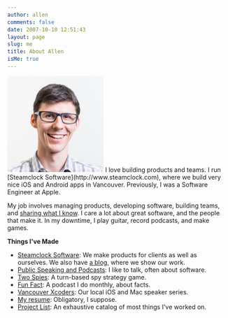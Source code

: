 ```yaml
---
author: allen
comments: false
date: 2007-10-10 12:51:43
layout: page
slug: me
title: About Allen
isMe: true
---
```


<img src='/images/allen-pike-2016.jpg' style='width: 220px;' class='side'>
I love building products and teams. I run [Steamclock Software](http://www.steamclock.com), where we build very nice iOS and Android apps in Vancouver. Previously, I was a Software Engineer at Apple.

My job involves managing products, developing software, building teams, and [sharing what I know](/speaking). I care a lot about great software, and the people that make it. In my downtime, I play guitar, record podcasts, and make games.

**Things I've Made**

* [Steamclock Software](http://www.steamclock.com/): We make products for clients as well as ourselves. We also have [a blog](http://www.steamclock.com/blog/), where we show our work.
* [Public Speaking and Podcasts](/speaking/): I like to talk, often about software.
* [Two Spies](https://www.steamclock.com/spies/): A turn-based spy strategy game.
* [Fun Fact](https://funfact.fm/): A podcast I do monthly, about facts.
* [Vancouver Xcoders](https://www.meetup.com/Vancouver-Xcoders/): Our local iOS and Mac speaker series.
* [My resume](/resume/): Obligatory, I suppose.
* [Project List](/projects/): An exhaustive catalog of most things I've worked on.
